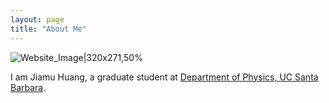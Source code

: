```yaml
---
layout: page
title: "About Me"
---
```

![Website_Image|320x271,50%](https://user-images.githubusercontent.com/52144339/226812567-8ea3d764-cdcc-430d-a7fa-5a720786eb73.jpg)

I am Jiamu Huang, a graduate student at [Department of Physics, UC Santa Barbara](https://www.physics.ucsb.edu/home).
